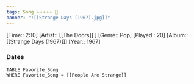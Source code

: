 ```yaml
---
tags: Song ⭐⭐⭐⭐⭐ 💛
banner: "![[Strange Days (1967).jpg]]"
---
```

[Time:: 2:10]
[Artist:: [[The Doors]] ]
[Genre:: Pop]
[Played:: 20]
[Album:: [[Strange Days (1967)]]]
[Year:: 1967]
### Dates
````dataview
TABLE Favorite_Song
WHERE Favorite_Song = [[People Are Strange]]
````